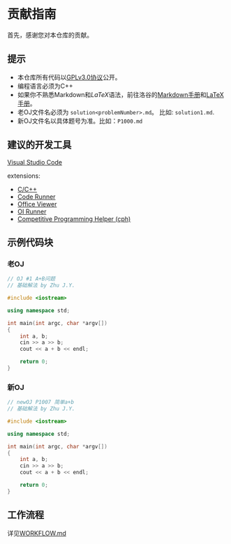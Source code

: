 # 贡献指南

首先，感谢您对本仓库的贡献。

## 提示

- 本仓库所有代码以[GPLv3.0协议](../LICENSE)公开。
- 编程语言必须为C++
- 如果你不熟悉Markdown和$LaTeX$语法，前往洛谷的[Markdown手册](https://help.luogu.com.cn/rules/academic/handbook/markdown)和[LaTeX手册](https://help.luogu.com.cn/rules/academic/handbook/latex)。
- 老OJ文件名必须为 `solution<problemNumber>.md`。 比如: `solution1.md`.
- 新OJ文件名以具体题号为准。比如：`P1000.md`

## 建议的开发工具

[Visual Studio Code](https://code.visualstudio.com/)

extensions:

- [C/C++](https://marketplace.visualstudio.com/items?itemName=ms-vscode.cpptools)
- [Code Runner](https://marketplace.visualstudio.com/items?itemName=formulahendry.code-runner)
- [Office Viewer](https://marketplace.visualstudio.com/items?itemName=cweijan.vscode-office)
- [OI Runner](https://marketplace.visualstudio.com/items?itemName=CmdBlock.oi-runner)
- [Competitive Programming Helper (cph)](https://marketplace.visualstudio.com/items?itemName=DivyanshuAgrawal.competitive-programming-helper)

## 示例代码块

### 老OJ

```cpp
// OJ #1 A+B问题
// 基础解法 by Zhu J.Y.

#include <iostream>

using namespace std;

int main(int argc, char *argv[])
{
    int a, b;
    cin >> a >> b;
    cout << a + b << endl;

    return 0;
}

```

### 新OJ

```cpp
// newOJ P1007 简单a+b
// 基础解法 by Zhu J.Y.

#include <iostream>

using namespace std;

int main(int argc, char *argv[])
{
    int a, b;
    cin >> a >> b;
    cout << a + b << endl;

    return 0;
}

```

## 工作流程

详见[WORKFLOW.md](./WORKFLOW.md)
